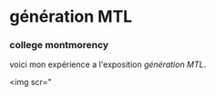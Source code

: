 # génération MTL #
### college montmorency ###

voici mon expérience a l'exposition *génération MTL*.

<img scr="
